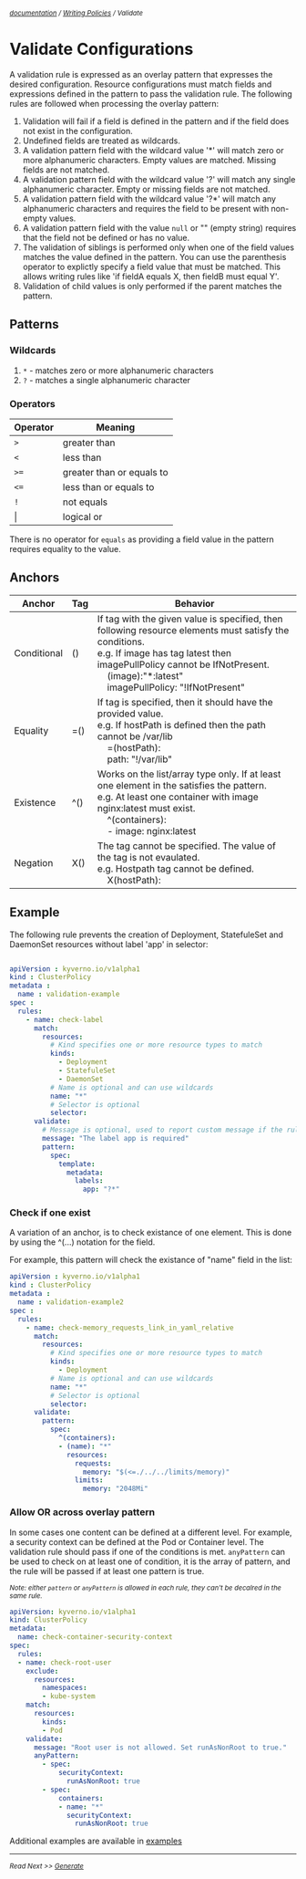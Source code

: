 <small>*[documentation](/README.md#documentation) / [Writing Policies](/documentation/writing-policies.md) / Validate*</small>


# Validate Configurations 

A validation rule is expressed as an overlay pattern that expresses the desired configuration. Resource configurations must match fields and expressions defined in the pattern to pass the validation rule. The following rules are followed when processing the overlay pattern:

1. Validation will fail if a field is defined in the pattern and if the field does not exist in the configuration. 
2. Undefined fields are treated as wildcards. 
3. A validation pattern field with the wildcard value '*' will match zero or more alphanumeric characters. Empty values are matched. Missing fields are not matched.
4. A validation pattern field with the wildcard value '?' will match any single alphanumeric character. Empty or missing fields are not matched. 
5. A validation pattern field with the wildcard value '?*' will match any alphanumeric characters and requires the field to be present with non-empty values.
6. A validation pattern field with the value `null` or "" (empty string) requires that the field not be defined or has no value.
7. The validation of siblings is performed only when one of the field values matches the value defined in the pattern. You can use the parenthesis operator to explictly specify a field value that must be matched. This allows writing rules like 'if fieldA equals X, then fieldB must equal Y'.
8. Validation of child values is only performed if the parent matches the pattern.

## Patterns

### Wildcards
1. `*` - matches zero or more alphanumeric characters
2. `?` - matches a single alphanumeric character

### Operators

| Operator   | Meaning                   |
|------------|---------------------------| 
| `>`        | greater than              | 
| `<`        | less than                 | 
| `>=`       | greater than or equals to |
| `<=`       | less than or equals to    | 
| `!`        | not equals                |
|  \|        | logical or                |

There is no operator for `equals` as providing a field value in the pattern requires equality to the value.

## Anchors
| Anchor      	| Tag 	| Behavior                                                                                                                                                                                                                                     	|
|-------------	|-----	|----------------------------------------------------------------------------------------------------------------------------------------------------------------------------------------------------------------------------------------------	|
| Conditional 	| ()  	| If tag with the given value is specified, then following resource elements must satisfy the conditions. <br/>e.g. If image has tag latest then imagePullPolicy cannot be IfNotPresent. <br/>&nbsp;&nbsp;&nbsp;&nbsp;(image):"*:latest" <br>&nbsp;&nbsp;&nbsp;&nbsp;imagePullPolicy: "!IfNotPresent"<br/>                                             	|
| Equality    	| =() 	| If tag is specified, then it should have the provided value. <br/>e.g. If hostPath is defined then the path cannot be /var/lib<br/>&nbsp;&nbsp;&nbsp;&nbsp;=(hostPath):<br/>&nbsp;&nbsp;&nbsp;&nbsp;path: "!/var/lib"<br/>                                                                                  	|
| Existence   	| ^() 	| Works on the list/array type only. If at least one element in the satisfies the pattern. <br/>e.g. At least one container with image nginx:latest must exist. <br/>&nbsp;&nbsp;&nbsp;&nbsp;^(containers):<br/>&nbsp;&nbsp;&nbsp;&nbsp;- image: nginx:latest<br/>  	|
| Negation    	| X() 	| The tag cannot be specified. The value of the tag is not evaulated. <br/>e.g. Hostpath tag cannot be defined.<br/>&nbsp;&nbsp;&nbsp;&nbsp;X(hostPath):<br/>	|

## Example
The following rule prevents the creation of Deployment, StatefuleSet and DaemonSet resources without label 'app' in selector:
````yaml

apiVersion : kyverno.io/v1alpha1
kind : ClusterPolicy
metadata :
  name : validation-example
spec :
  rules:
    - name: check-label
      match:
        resources:
          # Kind specifies one or more resource types to match
          kinds:
            - Deployment
            - StatefuleSet
            - DaemonSet
          # Name is optional and can use wildcards
          name: "*"
          # Selector is optional
          selector:
      validate:
        # Message is optional, used to report custom message if the rule condition fails
        message: "The label app is required"    
        pattern:
          spec:
            template:
              metadata:
                labels:
                  app: "?*"

````

### Check if one exist
A variation of an anchor, is to check existance of one element. This is done by using the ^(...) notation for the field.

For example, this pattern will check the existance of "name" field in the list:

````yaml
apiVersion : kyverno.io/v1alpha1
kind : ClusterPolicy
metadata :
  name : validation-example2
spec :
  rules:
    - name: check-memory_requests_link_in_yaml_relative
      match:
        resources:
          # Kind specifies one or more resource types to match
          kinds:
            - Deployment
          # Name is optional and can use wildcards
          name: "*"
          # Selector is optional
          selector:
      validate:
        pattern:
          spec:
            ^(containers):
            - (name): "*"
              resources:
                requests:
                  memory: "$(<=./../../limits/memory)"
                limits:
                  memory: "2048Mi"
````

### Allow OR across overlay pattern
In some cases one content can be defined at a different level. For example, a security context can be defined at the Pod or Container level. The validation rule should pass if one of the conditions is met. 
`anyPattern` can be used to check on at least one of condition, it is the array of pattern, and the rule will be passed if at least one pattern is true.

<small>*Note: either `pattern` or `anyPattern` is allowed in each rule, they can't be decalred in the same rule.*</small>

````yaml
apiVersion: kyverno.io/v1alpha1
kind: ClusterPolicy
metadata:
  name: check-container-security-context
spec:
  rules:
  - name: check-root-user
    exclude:
      resources:
        namespaces: 
        - kube-system
    match:
      resources:
        kinds:
        - Pod
    validate:
      message: "Root user is not allowed. Set runAsNonRoot to true."
      anyPattern:
        - spec:
            securityContext:
              runAsNonRoot: true
        - spec:
            containers:
            - name: "*"
              securityContext:
                runAsNonRoot: true
````


Additional examples are available in [examples](/examples/)


---
<small>*Read Next >> [Generate](/documentation/writing-policies-mutate.md)*</small>
